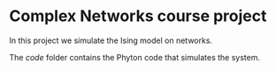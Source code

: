 # Complex Networks course project
In this project we simulate the Ising model on networks.

The *code* folder contains the Phyton code that simulates the system.
